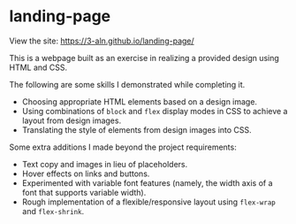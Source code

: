 # landing-page

View the site: https://3-aln.github.io/landing-page/

This is a webpage built as an exercise in realizing a provided design using HTML and CSS.

The following are some skills I demonstrated while completing it.

* Choosing appropriate HTML elements based on a design image.
* Using combinations of `block` and `flex` display modes in CSS to achieve a layout from design images.
* Translating the style of elements from design images into CSS.

Some extra additions I made beyond the project requirements:
* Text copy and images in lieu of placeholders.
* Hover effects on links and buttons.
* Experimented with variable font features (namely, the width axis of a font that supports variable width).
* Rough implementation of a flexible/responsive layout using `flex-wrap` and `flex-shrink`.
